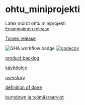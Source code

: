 # ohtu_miniprojekti
Latex möröt ohtu miniprojekti  
[Ensimmäinen release](https://github.com/hartonenolli/ohtu_miniprojekti/releases/tag/v1.0.0)  

[Toinen release](https://github.com/hartonenolli/ohtu_miniprojekti/releases/tag/v2.0.0)
  
![GHA workflow badge](https://github.com/hartonenolli/ohtu_miniprojekti/workflows/CI/badge.svg)
[![codecov](https://codecov.io/gh/hartonenolli/ohtu_miniprojekti/branch/main/graph/badge.svg?token=F09JGyBYmZ)](https://codecov.io/gh/hartonenolli/ohtu_miniprojekti)

[product backlog](https://github.com/users/hartonenolli/projects/1)

[käyttöohje](https://github.com/hartonenolli/ohtu_miniprojekti/blob/main/dokumentaatio/kaytto_ohje.md)

[userstory](https://github.com/hartonenolli/ohtu_miniprojekti/blob/main/dokumentaatio/userstory.md)

[definition of done](https://github.com/hartonenolli/ohtu_miniprojekti/blob/main/dokumentaatio/definition_of_done.md)

[burndown ja työmääräarviot](https://helsinkifi-my.sharepoint.com/:x:/g/personal/katakris_ad_helsinki_fi/EbP8F7BvYYBBqDhL_v3D42oBdMWc0VdeyTp1U0iYc5WA1g?e=jKhmDh)
